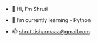 - 👋 Hi, I’m Shruti 

- 🌱 I’m currently learning - Python

- 📫 shrutttisharmaaa@gmail.com.

<!---
shruttii/shruttii is a ✨ special ✨ repository because its `README.md` (this file) appears on your GitHub profile.
You can click the Preview link to take a look at your changes.
--->
